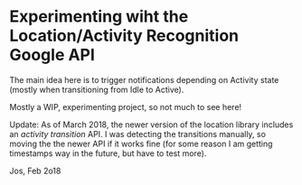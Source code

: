 # Experimenting wiht the Location/Activity Recognition Google API
The main idea here is to trigger notifications depending on Activity state
(mostly when transitioning from Idle to Active).

Mostly a WIP, experimenting project, so not much to see here!


Update: As of March 2018, the newer version of the location library includes
an _activity transition_ API. I was detecting the transitions manually, so
moving the the newer API if it works fine (for some reason I am getting
timestamps way in the future, but have to test more).

Jos, Feb 2o18